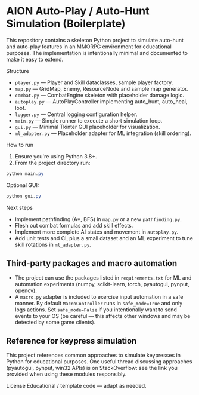 # AION Auto-Play / Auto-Hunt Simulation (Boilerplate)

This repository contains a skeleton Python project to simulate auto-hunt and
auto-play features in an MMORPG environment for educational purposes. The
implementation is intentionally minimal and documented to make it easy to
extend.

Structure
- `player.py` — Player and Skill dataclasses, sample player factory.
- `map.py` — GridMap, Enemy, ResourceNode and sample map generator.
- `combat.py` — CombatEngine skeleton with placeholder damage logic.
- `autoplay.py` — AutoPlayController implementing auto_hunt, auto_heal, loot.
- `logger.py` — Central logging configuration helper.
- `main.py` — Simple runner to execute a short simulation loop.
- `gui.py` — Minimal Tkinter GUI placeholder for visualization.
- `ml_adapter.py` — Placeholder adapter for ML integration (skill ordering).

How to run

1. Ensure you're using Python 3.8+.
2. From the project directory run:

```powershell
python main.py
```

Optional GUI:

```powershell
python gui.py
```

Next steps
- Implement pathfinding (A*, BFS) in `map.py` or a new `pathfinding.py`.
- Flesh out combat formulas and add skill effects.
- Implement more complete AI states and movement in `autoplay.py`.
- Add unit tests and CI, plus a small dataset and an ML experiment to tune
  skill rotations in `ml_adapter.py`.

Third-party packages and macro automation
---------------------------------------
- The project can use the packages listed in `requirements.txt` for ML and
  automation experiments (numpy, scikit-learn, torch, pyautogui, pynput, opencv).
- A `macro.py` adapter is included to exercise input automation in a safe
  manner. By default `MacroController` runs in `safe_mode=True` and only logs
  actions. Set `safe_mode=False` if you intentionally want to send events to
  your OS (be careful — this affects other windows and may be detected by
  some game clients).

Reference for keypress simulation
--------------------------------
This project references common approaches to simulate keypresses in Python
for educational purposes. One useful thread discussing approaches (pyautogui,
pynput, win32 APIs) is on StackOverflow: see the link you provided when using
these modules responsibly.

License
Educational / template code — adapt as needed.
